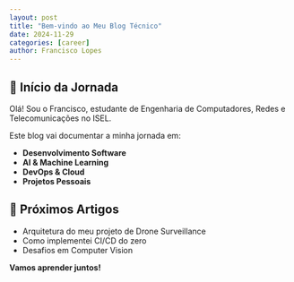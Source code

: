 ```yaml
---
layout: post
title: "Bem-vindo ao Meu Blog Técnico"
date: 2024-11-29
categories: [career]
author: Francisco Lopes
---
```


## 🚀 Início da Jornada

Olá! Sou o Francisco, estudante de Engenharia de Computadores, Redes e Telecomunicações no ISEL.

Este blog vai documentar a minha jornada em:
- **Desenvolvimento Software**
- **AI & Machine Learning** 
- **DevOps & Cloud**
- **Projetos Pessoais**

## 📌 Próximos Artigos
- Arquitetura do meu projeto de Drone Surveillance
- Como implementei CI/CD do zero
- Desafios em Computer Vision

**Vamos aprender juntos!**
